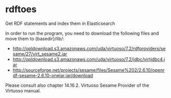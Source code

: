 # rdftoes
Get RDF statements and index them in Elasticsearch

In order to run the program, you need to download the following files and move them to {basedir}/lib/:
* http://opldownload.s3.amazonaws.com/uda/virtuoso/7.2/rdfproviders/sesame/27/virt_sesame2.jar
* http://opldownload.s3.amazonaws.com/uda/virtuoso/7.2/jdbc/virtjdbc4.jar
* http://sourceforge.net/projects/sesame/files/Sesame%202/2.6.10/openrdf-sesame-2.6.10-onejar.jar/download

Please consult also chapter 14.16.2. Virtuoso Sesame Provider of the Virtuoso manual.
